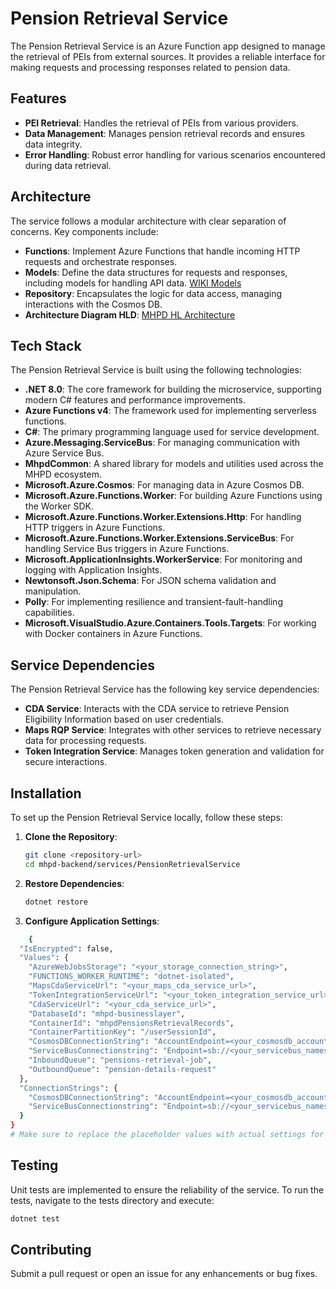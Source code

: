 # Pension Retrieval Service

The Pension Retrieval Service is an Azure Function app designed to manage the retrieval of PEIs from external sources. It provides a reliable interface for making requests and processing responses related to pension data.

## Features

- **PEI Retrieval**: Handles the retrieval of PEIs from various providers.
- **Data Management**: Manages pension retrieval records and ensures data integrity.
- **Error Handling**: Robust error handling for various scenarios encountered during data retrieval.

## Architecture

The service follows a modular architecture with clear separation of concerns. Key components include:

- **Functions**: Implement Azure Functions that handle incoming HTTP requests and orchestrate responses.
- **Models**: Define the data structures for requests and responses, including models for handling API data. [WIKI Models](https://mapswiki.atlassian.net/wiki/spaces/MPD/pages/13666058/Pensions+Retrieval+Record)
- **Repository**: Encapsulates the logic for data access, managing interactions with the Cosmos DB.
- **Architecture Diagram HLD**: [MHPD HL Architecture](https://mapswiki.atlassian.net/wiki/spaces/MPD/pages/13666036/High+Level+Architecture)

## Tech Stack

The Pension Retrieval Service is built using the following technologies:

- **.NET 8.0**: The core framework for building the microservice, supporting modern C# features and performance improvements.
- **Azure Functions v4**: The framework used for implementing serverless functions.
- **C#**: The primary programming language used for service development.
- **Azure.Messaging.ServiceBus**: For managing communication with Azure Service Bus.
- **MhpdCommon**: A shared library for models and utilities used across the MHPD ecosystem.
- **Microsoft.Azure.Cosmos**: For managing data in Azure Cosmos DB.
- **Microsoft.Azure.Functions.Worker**: For building Azure Functions using the Worker SDK.
- **Microsoft.Azure.Functions.Worker.Extensions.Http**: For handling HTTP triggers in Azure Functions.
- **Microsoft.Azure.Functions.Worker.Extensions.ServiceBus**: For handling Service Bus triggers in Azure Functions.
- **Microsoft.ApplicationInsights.WorkerService**: For monitoring and logging with Application Insights.
- **Newtonsoft.Json.Schema**: For JSON schema validation and manipulation.
- **Polly**: For implementing resilience and transient-fault-handling capabilities.
- **Microsoft.VisualStudio.Azure.Containers.Tools.Targets**: For working with Docker containers in Azure Functions.

## Service Dependencies

The Pension Retrieval Service has the following key service dependencies:

- **CDA Service**: Interacts with the CDA service to retrieve Pension Eligibility Information based on user credentials.
- **Maps RQP Service**: Integrates with other services to retrieve necessary data for processing requests.
- **Token Integration Service**: Manages token generation and validation for secure interactions.

## Installation

To set up the Pension Retrieval Service locally, follow these steps:

1. **Clone the Repository**:
   ```bash
   git clone <repository-url>
   cd mhpd-backend/services/PensionRetrievalService
	```
2. **Restore Dependencies**:
	```bash
	dotnet restore
	```

3. **Configure Application Settings**:
```bash
	{
  "IsEncrypted": false,
  "Values": {
    "AzureWebJobsStorage": "<your_storage_connection_string>",
    "FUNCTIONS_WORKER_RUNTIME": "dotnet-isolated",
    "MapsCdaServiceUrl": "<your_maps_cda_service_url>",
    "TokenIntegrationServiceUrl": "<your_token_integration_service_url>",
    "CdaServiceUrl": "<your_cda_service_url>",
    "DatabaseId": "mhpd-businesslayer",
    "ContainerId": "mhpdPensionsRetrievalRecords",
    "ContainerPartitionKey": "/userSessionId",
    "CosmosDBConnectionString": "AccountEndpoint=<your_cosmosdb_account_endpoint>;AccountKey=<your_cosmosdb_account_key>;",
    "ServiceBusConnectionstring": "Endpoint=sb://<your_servicebus_namespace>.servicebus.windows.net/;SharedAccessKeyName=<your_shared_access_key_name>;SharedAccessKey=<your_shared_access_key>;",
    "InboundQueue": "pensions-retrieval-job",
    "OutboundQueue": "pension-details-request"
  },
  "ConnectionStrings": {
    "CosmosDBConnectionString": "AccountEndpoint=<your_cosmosdb_account_endpoint>;AccountKey=<your_cosmosdb_account_key>;",
    "ServiceBusConnectionstring": "Endpoint=sb://<your_servicebus_namespace>.servicebus.windows.net/;SharedAccessKeyName=<your_shared_access_key_name>;SharedAccessKey=<your_shared_access_key>;"
  }
}
# Make sure to replace the placeholder values with actual settings for your environment.
```

## Testing
Unit tests are implemented to ensure the reliability of the service. To run the tests, navigate to the tests directory and execute:
```bash
dotnet test
```

## Contributing
Submit a pull request or open an issue for any enhancements or bug fixes.
